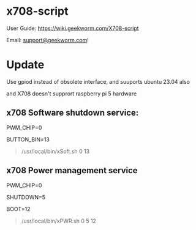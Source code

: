 # x708-script

User Guide: https://wiki.geekworm.com/X708-script

Email: support@geekworm.com!


# Update
Use gpiod instead of obsolete interface, and suuports ubuntu 23.04 also

and X708 doesn't supprort raspberry pi 5 hardware

## x708 Software shutdown service:

PWM_CHIP=0

BUTTON_BIN=13
> /usr/local/bin/xSoft.sh 0 13

## x708 Power management service

PWM_CHIP=0

SHUTDOWN=5

BOOT=12
>/usr/local/bin/xPWR.sh 0 5 12

